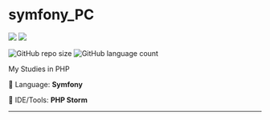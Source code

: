 # symfony_PC

<p align="left">

  <a href="https://www.linkedin.com/in/vin%C3%ADcius-valle-beraldo-9b85a2208/" alt="Linkedin">
  <img src="https://img.shields.io/badge/-Linkedin-0e76a8?style=flat-square&logo=Linkedin&logoColor=white&link=" /></a>

  <a href="https://www.instagram.com/marquis_cthulhu_styles/" alt="Instagram">
  <img src="https://img.shields.io/badge/-Instagram-DF0174?style=flat-square&labelColor=DF0174&logo=instagram&logoColor=white&link=LINK-DO-SEU-INSTAGRAM"/></a>
</p>  

![GitHub repo size](https://img.shields.io/github/repo-size/MrFahrenhei/PHP_Estudo?style=for-the-badge)
![GitHub language count](https://img.shields.io/github/languages/count/MrFahrenhei/PHP_Estudo?style=for-the-badge)

My Studies in PHP

<p align="left">
  🦄 Language: <strong>Symfony</strong>
</p>

<p align="left">
  💼 IDE/Tools: <strong>PHP Storm</strong>
</p>

<hr>
